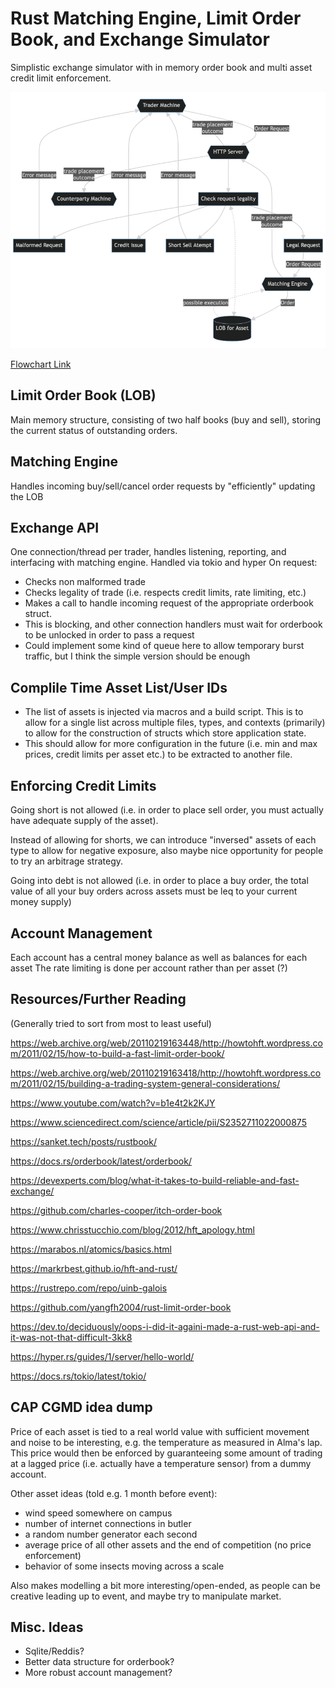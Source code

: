 # Rust Matching Engine, Limit Order Book, and Exchange Simulator
Simplistic exchange simulator with in memory order book and multi asset credit limit enforcement.

![trade request event flowchart](docs/trade_flowchart.png "Trade request event")

[Flowchart Link](https://mermaid.live/edit#pako:eNqVU9tOg0AQ_ZXJPmli_QBiTJRSNWmjsbyBDytMgZRlcXYwNsC_uwtWaaNG92ku58yZnZ1tRaJTFJ7ISNY5hPO4AnuYZIq0kkleVNi24eDCh9_3MJtddvfkYo_40qDhDm7D8GGN9IrUts6G0en7seJX2pHBj_wcky3QSIcSM1kWvHsa0b4DBdFKlhtNCtO9zDS9iHzCtGC4M6bBaeYmWuea2HZQlnDFqOoDYqZ1OtwoWjrVo9qLob8uINIECo2RGXaHAxmBN38FBn8FfjY2Eo4GrCQ7bBZU2fAoqw8fxsB-0IewSaUOlvfXI8YaMDt3mVobUzyXCPiGScOFro6F9oO7GAiWGZ04un0XuDIG-fTpZ93hjlCXMkGFFccWqRtOtMLpvny7IL9yv5ndf-iJbipGqiXx7nPH_UlwsuniTCgkJYvUfpLWacWCc1szFp41U0nbWMRVb3GyYb3eVYnwmBo8E02dSsZ5Ie3fUsLbyNJg_w7wdizz)

## Limit Order Book (LOB)
Main memory structure, consisting of two half books (buy and sell), storing the current status of outstanding orders. 

## Matching Engine
Handles incoming buy/sell/cancel order requests by "efficiently" updating the LOB

## Exchange API
One connection/thread per trader, handles listening, reporting, and interfacing with matching engine. 
Handled via tokio and hyper
On request:
* Checks non malformed trade
* Checks legality of trade (i.e. respects credit limits, rate limiting, etc.)
* Makes a call to handle incoming request of the appropriate orderbook struct. 
* This is blocking, and other connection handlers must wait for orderbook to be unlocked in order to pass a request
* Could implement some kind of queue here to allow temporary burst traffic, but I think the simple version should be enough

## Complile Time Asset List/User IDs
* The list of assets is injected via macros and a build script. This is to allow for a single list across multiple files, types, and contexts (primarily) to allow for the construction of structs which store application state. 
* This should allow for more configuration in the future (i.e. min and max prices, credit limits per asset etc.) to be extracted to another file. 

## Enforcing Credit Limits
Going short is not allowed (i.e. in order to place sell order, you must actually have adequate supply of the asset).

Instead of allowing for shorts, we can introduce "inversed" assets of each type to allow for negative exposure, also maybe nice opportunity for people to try an arbitrage strategy. 

Going into debt is not allowed (i.e. in order to place a buy order, the total value of all your buy orders across assets must be leq to your current money supply)

## Account Management
Each account has a central money balance as well as balances for each asset
The rate limiting is done per account rather than per asset (?)

## Resources/Further Reading
(Generally tried to sort from most to least useful)

https://web.archive.org/web/20110219163448/http://howtohft.wordpress.com/2011/02/15/how-to-build-a-fast-limit-order-book/

https://web.archive.org/web/20110219163418/http://howtohft.wordpress.com/2011/02/15/building-a-trading-system-general-considerations/

https://www.youtube.com/watch?v=b1e4t2k2KJY

https://www.sciencedirect.com/science/article/pii/S2352711022000875

https://sanket.tech/posts/rustbook/

https://docs.rs/orderbook/latest/orderbook/

https://devexperts.com/blog/what-it-takes-to-build-reliable-and-fast-exchange/

https://github.com/charles-cooper/itch-order-book

https://www.chrisstucchio.com/blog/2012/hft_apology.html

https://marabos.nl/atomics/basics.html

https://markrbest.github.io/hft-and-rust/

https://rustrepo.com/repo/uinb-galois

https://github.com/yangfh2004/rust-limit-order-book

https://dev.to/deciduously/oops-i-did-it-againi-made-a-rust-web-api-and-it-was-not-that-difficult-3kk8

https://hyper.rs/guides/1/server/hello-world/

https://docs.rs/tokio/latest/tokio/



## CAP CGMD idea dump
Price of each asset is tied to a real world value with sufficient movement and noise to be interesting, e.g. the temperature as measured in Alma's lap. This price would then be enforced by guaranteeing some amount of trading at a lagged price (i.e. actually have a temperature sensor) from a dummy account. 

Other asset ideas (told e.g. 1 month before event):
* wind speed somewhere on campus
* number of internet connections in butler
* a random number generator each second
* average price of all other assets and the end of competition (no price enforcement)
* behavior of some insects moving across a scale

Also makes modelling a bit more interesting/open-ended, as people can be creative leading up to event, and maybe try to manipulate market.

## Misc. Ideas
* Sqlite/Reddis?
* Better data structure for orderbook?
* More robust account management?